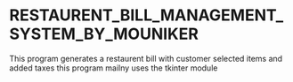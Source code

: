 # RESTAURENT_BILL_MANAGEMENT_SYSTEM_BY_MOUNIKER
This program generates a restaurent bill with  customer selected items and added taxes this program mailny uses the tkinter module
